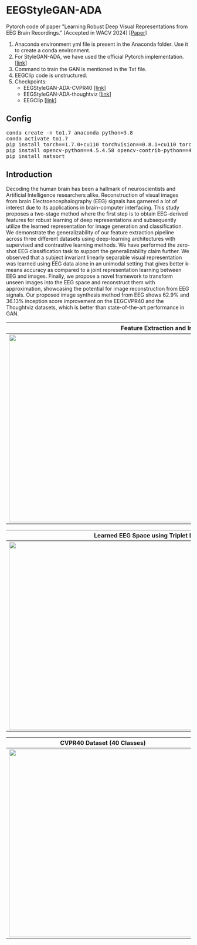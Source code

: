 # EEGStyleGAN-ADA
Pytorch code of paper "Learning Robust Deep Visual Representations from EEG Brain Recordings." [Accepted in WACV 2024]  [[Paper](https://arxiv.org/abs/2310.16532)]

1. Anaconda environment yml file is present in the Anaconda folder. Use it to create a conda environment.
2. For StyleGAN-ADA, we have used the official Pytorch implementation. [[link]](https://github.com/NVlabs/stylegan2-ada-pytorch)
3. Command to train the GAN is mentioned in the Txt file.
4. EEGClip code is unstructured.
5. Checkpoints:
   * EEGStyleGAN-ADA-CVPR40 [[link](https://iitgnacin-my.sharepoint.com/:u:/g/personal/19210048_iitgn_ac_in/EXn-8R80rxtHjlMCzPfhL9UBj80opHXyq3MnBBXXE6IsQw?e=Xbt2zO)]
   * EEGStyleGAN-ADA-thoughtviz [[link](https://iitgnacin-my.sharepoint.com/:u:/g/personal/19210048_iitgn_ac_in/EcfBxiKOk1NEqMDvE7juYlYB8wb0mKkWcc1RQmb9Ze8TUQ?e=HrzBsU)]
   * EEGClip [[link](https://iitgnacin-my.sharepoint.com/:u:/g/personal/19210048_iitgn_ac_in/Ec28u_yuWJVCmXNBjx6OldgBF0vtme6LXvzKP80V23uHKw?e=VTZqme)]

## Config

<pre>
conda create -n to1.7 anaconda python=3.8
conda activate to1.7
pip install torch==1.7.0+cu110 torchvision==0.8.1+cu110 torchaudio==0.7.0 -f https://download.pytorch.org/whl/torch_stable.html
pip install opencv-python==4.5.4.58 opencv-contrib-python==4.5.4.58
pip install natsort
</pre>

## Introduction

Decoding the human brain has been a hallmark of neuroscientists and Artificial Intelligence researchers alike. Reconstruction of visual images from brain Electroencephalography (EEG) signals has garnered a lot of interest due to its applications in brain-computer interfacing. This study proposes a two-stage method where the first step is to obtain EEG-derived features for robust learning of deep representations and subsequently utilize the learned representation for image generation and classification. We demonstrate the generalizability of our feature extraction pipeline across three different datasets using deep-learning architectures with supervised and contrastive learning methods. We have performed the zero-shot EEG classification task to support the generalizability claim further. We observed that a subject invariant linearly separable visual representation was learned using EEG data alone in an unimodal setting that gives better k-means accuracy as compared to a joint representation learning between EEG and images. Finally, we propose a novel framework to transform unseen images into the EEG space and reconstruct them with approximation, showcasing the potential for image reconstruction from EEG signals. Our proposed image synthesis method from EEG shows $62.9\%$ and $36.13\%$ inception score improvement on the EEGCVPR40 and the Thoughtviz datasets, which is better than state-of-the-art performance in GAN.

| Feature Extraction and Image Synthesis Architecture  |
|---|
| <img src="https://github.com/prajwalsingh/EEGStyleGAN-ADA/blob/main/images/architecture.png" width="1024px" height="512px"/>  |

| Learned EEG Space using Triplet Loss with LSTM and CNN Architecture  |
|---|
| <img src="https://github.com/prajwalsingh/EEGStyleGAN-ADA/blob/main/images/eegspace.png" width="1024px" height="512px"/>  |

| CVPR40 Dataset (40 Classes)  | ThoughtViz Dataset (10 Classes) |
|---|---|
| <img src="https://github.com/prajwalsingh/EEGStyleGAN-ADA/blob/main/images/seed0000-min.png" width="512px" height="512px"/>  | <img src="https://github.com/prajwalsingh/EEGStyleGAN-ADA/blob/main/images/fakes005725-min.png" width="512px" height="512px"/>  |
